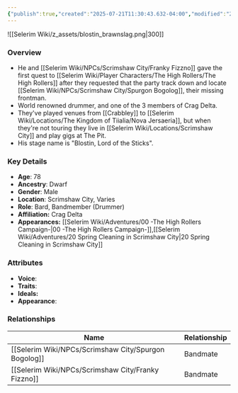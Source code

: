```yaml
---
{"publish":true,"created":"2025-07-21T11:30:43.632-04:00","modified":"2025-07-27T18:11:56.084-04:00","published":"2025-07-27T18:11:56.084-04:00","cssclasses":"","Age":"78","Ancestry":"Dwarf","Gender":"Male","Location":["Scrimshaw City, Varies"],"Role":["Bard, Bandmember (Drummer)"],"Affiliation":["Crag Delta"],"Appearances":["[[00 -The High Rollers Campaign-]]","[[20 Spring Cleaning in Scrimshaw City]]"]}
---
```



![[Selerim Wiki/z_assets/blostin_brawnslag.png|300]]

### Overview
- He and [[Selerim Wiki/NPCs/Scrimshaw City/Franky Fizzno]] gave the first quest to [[Selerim Wiki/Player Characters/The High Rollers/The High Rollers]] after they requested that the party track down and locate [[Selerim Wiki/NPCs/Scrimshaw City/Spurgon Bogolog]], their missing frontman.
- World renowned drummer, and one of the 3 members of Crag Delta.
- They've played venues from [[Crabbley]] to [[Selerim Wiki/Locations/The Kingdom of Tiialia/Nova Jersaeria]], but when they're not touring they live in [[Selerim Wiki/Locations/Scrimshaw City]] and play gigs at The Pit.
- His stage name is "Blostin, Lord of the Sticks".

### Key Details
- **Age**: 78
- **Ancestry**: Dwarf
- **Gender**: Male
- **Location**: Scrimshaw City, Varies
- **Role**: Bard, Bandmember (Drummer)
- **Affiliation:** Crag Delta
- **Appearances:** [[Selerim Wiki/Adventures/00 -The High Rollers Campaign-\|00 -The High Rollers Campaign-]],[[Selerim Wiki/Adventures/20 Spring Cleaning in Scrimshaw City\|20 Spring Cleaning in Scrimshaw City]]

### Attributes
- **Voice**: 
- **Traits**: 
- **Ideals:** 
- **Appearance**: 

### Relationships

| Name                | Relationship |
| ------------------- | ------------ |
| [[Selerim Wiki/NPCs/Scrimshaw City/Spurgon Bogolog]] | Bandmate     |
| [[Selerim Wiki/NPCs/Scrimshaw City/Franky Fizzno]]   | Bandmate     |
